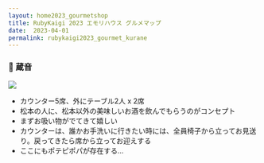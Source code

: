 ```yaml
---
layout: home2023_gourmetshop
title: RubyKaigi 2023 エモリハウス グルメマップ
date:  2023-04-01
permalink: rubykaigi2023_gourmet_kurane
---
```

<div class="container">
  <h3 id="kurane">🍶 蔵音</h3>
  <div class="row">
    <div class="col-md-6">
      <img src="/assets/images/rubykaigi2023_gourmetmap/no-image.jpg" class="hand-write">
    </div>
    <div class="col-md-6">
      <ul>
		<li>カウンター5席、外にテーブル2人 x 2席</li>
		<li>松本の人に、松本以外の美味しいお酒を飲んでもらうのがコンセプト</li>
		<li>まずお吸い物がでてきて嬉しい</li>
		<li>カウンターは、誰かお手洗いに行きたい時には、全員椅子から立ってお見送り。戻ってきたら席から立ってお迎えする</li>
		<li>ここにもポテピポパが存在する...</li>
      </ul>
    </div>
  </div>
</div>

